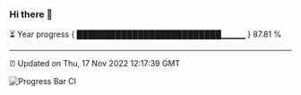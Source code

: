 ### Hi there 👋

⏳ Year progress { ██████████████████████████▁▁▁▁ } 87.81 %

---

⏰ Updated on Thu, 17 Nov 2022 12:17:39 GMT

![Progress Bar CI](https://github.com/Shyam-Makwana/GitHub-Actions-Demo/workflows/Progress%20Bar%20CI/badge.svg)
